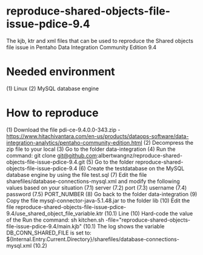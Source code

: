 # reproduce-shared-objects-file-issue-pdice-9.4
The kjb, ktr and xml files that can be used to reproduce the Shared objects file issue in Pentaho Data Integration Community Edition 9.4

# Needed environment
(1) Linux
(2) MySQL database engine

# How to reproduce #
(1) Download the file pdi-ce-9.4.0.0-343.zip - https://www.hitachivantara.com/en-us/products/dataops-software/data-integration-analytics/pentaho-community-edition.html
(2) Decompress the zip file to your local
(3) Go to the folder data-integration
(4) Run the command: git clone git@github.com:albertwangnz/reproduce-shared-objects-file-issue-pdice-9.4.git
(5) Go to the folder reproduce-shared-objects-file-issue-pdice-9.4
(6) Create the testdatabase on the MySQL database engine by using the file test.sql
(7) Edit the file sharefiles/database-connections-mysql.xml and modify the following values based on your situation
  (7.1) server
  (7.2) port
  (7.3) username
  (7.4) password
  (7.5) PORT_NUMBER
(8) Go back to the folder data-integration
(9) Copy the file mysql-connector-java-5.1.48.jar to the folder lib
(10) Edit the file reproduce-shared-objects-file-issue-pdice-9.4/use_shared_object_file_variable.ktr
  (10.1) Line 
(10) Hard-code the value of the Run the command: sh kitchen.sh -file="reproduce-shared-objects-file-issue-pdice-9.4/main.kjb"
  (10.1) The log shows the variable DB_CONN_SHARED_FILE is set to: ${Internal.Entry.Current.Directory}/sharefiles/database-connections-mysql.xml
  (10.2) 